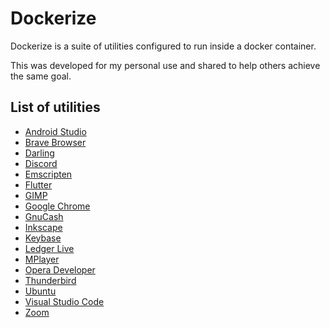 # Dockerize

Dockerize is a suite of utilities configured to run inside a docker container.

This was developed for my personal use and shared to help others achieve the same goal.

## List of utilities

* [Android Studio](docker/android-studio-docker/README.md)
* [Brave Browser](docker/brave-browser-docker/README.md)
* [Darling](docker/darling-docker/README.md)
* [Discord](docker/discord-docker/README.md)
* [Emscripten](docker/emscripten-docker/README.md)
* [Flutter](docker/flutter-docker/README.md)
* [GIMP](docker/gimp-docker/README.md)
* [Google Chrome](docker/google-chrome-docker/README.md)
* [GnuCash](docker/gnucash-docker/README.md)
* [Inkscape](docker/inkscape-docker/README.md)
* [Keybase](docker/keybase-docker/README.md)
* [Ledger Live](docker/ledger-live-docker/README.md)
* [MPlayer](docker/mplayer-docker/README.md)
* [Opera Developer](docker/opera-developer-docker/README.md)
* [Thunderbird](docker/thunderbird-docker/README.md)
* [Ubuntu](docker/ubuntu-docker/README.md)
* [Visual Studio Code](docker/visual-studio-code-docker/README.md)
* [Zoom](docker/zoom-docker/README.md)
